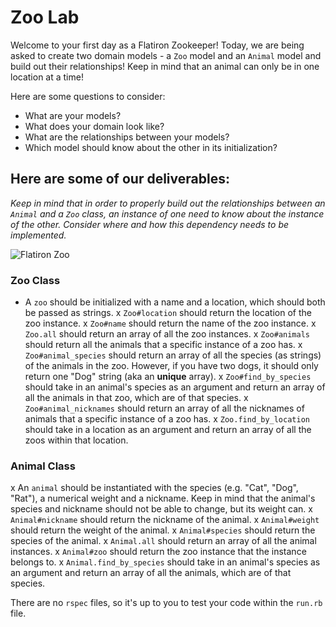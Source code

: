 # Zoo Lab

Welcome to your first day as a Flatiron Zookeeper!
Today, we are being asked to create two domain models - a `Zoo` model and an `Animal` model and build out their relationships! Keep in mind that an animal can only be in one location at a time!

Here are some questions to consider:

* What are your models?
* What does your domain look like?
* What are the relationships between your models? 
* Which model should know about the other in its initialization?

## Here are some of our deliverables:

_Keep in mind that in order to properly build out the relationships between an `Animal` and a `Zoo` class, an instance of one need to know about the instance of the other. Consider where and how this dependency needs to be implemented._

![Flatiron Zoo](https://curriculum-content.s3.amazonaws.com/module-1/ruby-oo-relationships/flatiron-zoo-exercise/Image_124_ZooGraphic.png)

### Zoo Class
- A `zoo` should be initialized with a name and a location, which should both be passed as strings.
x `Zoo#location` should return the location of the zoo instance.
x `Zoo#name` should return the name of the zoo instance.
x `Zoo.all` should return an array of all the zoo instances.
x `Zoo#animals` should return all the animals that a specific instance of a zoo has.
x `Zoo#animal_species` should return an array of all the species (as strings) of the animals in the zoo. However, if you have two dogs, it should only return one "Dog" string (aka an **unique** array).
x `Zoo#find_by_species` should take in an animal's species as an argument and return an array of all the animals in that zoo, which are of that species.
x `Zoo#animal_nicknames` should return an array of all the nicknames of animals that a specific instance of a zoo has.
x `Zoo.find_by_location` should take in a location as an argument and return an array of all the zoos within that location.

### Animal Class
x An `animal` should be instantiated with the species (e.g. "Cat", "Dog", "Rat"), a numerical weight and a nickname. Keep in mind that the animal's species and nickname should not be able to change, but its weight can.
x `Animal#nickname` should return the nickname of the animal.
x `Animal#weight` should return the weight of the animal.
x `Animal#species` should return the species of the animal.
x `Animal.all` should return an array of all the animal instances.
x `Animal#zoo` should return the zoo instance that the instance belongs to.
x `Animal.find_by_species` should take in an animal's species as an argument and return an array of all the animals, which are of that species.

There are no `rspec` files, so it's up to you to test your code within the `run.rb` file.
